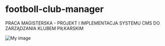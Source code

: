 footboll-club-manager
=====================

PRACA MAGISTERSKA - PROJEKT I IMPLEMENTACJA SYSTEMU CMS DO ZARZĄDZANIA KLUBEM PIŁKARSKIM


![My image](mskowyra.github.com/footboll-club-manager/src/main/images/Schowek01.jpg)
